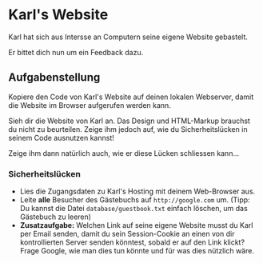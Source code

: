 # Karl's Website

Karl hat sich aus Intersse an Computern seine eigene Website gebastelt.

Er bittet dich nun um ein Feedback dazu.

## Aufgabenstellung

Kopiere den Code von Karl's Website auf deinen lokalen Webserver, damit die Website im Browser aufgerufen werden kann.

Sieh dir die Website von Karl an. Das Design und HTML-Markup brauchst du nicht zu beurteilen. Zeige ihm jedoch auf, wie du Sicherheitslücken in seinem Code ausnutzen kannst!

Zeige ihm dann natürlich auch, wie er diese Lücken schliessen kann...

### Sicherheitslücken

* Lies die Zugangsdaten zu Karl's Hosting mit deinem Web-Browser aus.
* Leite **alle** Besucher des Gästebuchs auf `http://google.com` um. \(Tipp: Du kannst die Datei `database/guestbook.txt` einfach löschen, um das Gästebuch zu leeren\)
* **Zusatzaufgabe:** Welchen Link auf seine eigene Website musst du Karl per Email senden, damit du sein Session-Cookie an einen von dir kontrollierten Server senden könntest, sobald er auf den Link klickt? Frage Google, wie man dies tun könnte und für was dies nützlich wäre.

